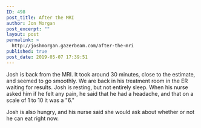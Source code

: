 ```yaml
---
ID: 498
post_title: After the MRI
author: Jon Morgan
post_excerpt: ""
layout: post
permalink: >
  http://joshmorgan.gazerbeam.com/after-the-mri
published: true
post_date: 2019-05-07 17:39:51
---
```

<!-- wp:tadv/classic-paragraph -->
<p>Josh is back from the MRI. It took around 30 minutes, close to the estimate, and seemed to go smoothly. We are back in his treatment room in the ER waiting for results. Josh is resting, but not entirely sleep. When his nurse asked him if he felt any pain, he said that he had a headache, and that on a scale of 1 to 10 it was a "6."</p>
<p>Josh is also hungry, and his nurse said she would ask about whether or not he can eat right now.</p>
<p> </p>
<p> </p>
<p> </p>
<p> </p>
<!-- /wp:tadv/classic-paragraph -->